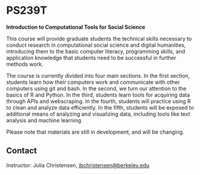 # PS239T
**Introduction to Computational Tools for Social Science**

This course will provide graduate students the technical skills necessary to conduct research in computational social science and digital humanities, introducing them to the basic computer literacy, programming skills, and application knowledge that students need to be successful in further methods work.

The course is currently divided into four main sections. In the first section, students learn how their computers work and communicate with other computers using git and bash. In the second, we turn our attention to the basics of R and Python. In the third, students learn tools for acquiring data through APIs and webscraping. In the fourth, students will practice using R to clean and analyze data efficiently. In the fifth, students will be exposed to additional means of analyzing and visualizing data, including tools like text analysis and machine learning. 

Please note that materials are still in development, and will be changing.

## Contact

Instructor: Julia Christensen, jbchristensen@berkeley.edu
